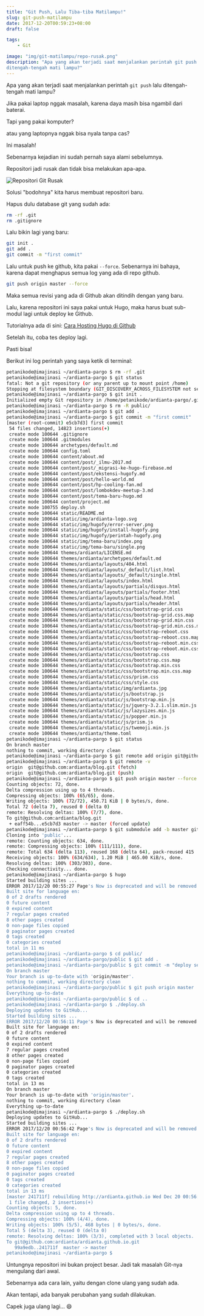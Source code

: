 ```yaml
---
title: "Git Push, Lalu Tiba-tiba Matilampu!"
slug: git-push-matilampu
date: 2017-12-20T00:59:23+08:00
draft: false

tags:
    - Git

image: "img/git-matilampu/repo-rusak.png"
description: "Apa yang akan terjadi saat menjalankan perintah git push lalu
ditengah-tengah mati lampu?"
---
```


Apa yang akan terjadi saat menjalankan perintah `git push` lalu
ditengah-tengah mati lampu?

Jika pakai laptop nggak masalah, karena daya masih bisa
ngambil dari baterai.

Tapi yang pakai komputer?

atau yang laptopnya nggak bisa nyala tanpa cas?

Ini masalah!

Sebenarnya kejadian ini sudah pernah saya alami sebelumnya.

Repositori jadi rusak dan tidak bisa melakukan apa-apa.

![Repositori Git Rusak](/img/git-matilampu/repo-rusak.png)

Solusi "bodohnya" kita harus membuat repositori baru.

Hapus dulu database git yang sudah ada:

```bash
rm -rf .git
rm .gitignore
```

Lalu bikin lagi yang baru:

```bash
git init .
git add .
git commit -m "first commit"
```

Lalu untuk push ke github, kita pakai `--force`. Sebenarnya ini bahaya, karena
dapat menghapus semua log yang ada di repo github.

```bash
git push origin master --force
```

Maka semua revisi yang ada di Github akan ditindih dengan yang baru.

Lalu, karena repositori ini saya pakai untuk Hugo, maka
harus buat sub-modul lagi untuk deploy ke Github.

Tutorialnya ada di sini: [Cara Hosting Hugo di Github](https://www.petanikode.com/hugo-hosting-github/)

Setelah itu, coba tes deploy lagi.

Pasti bisa!

Berikut ini log perintah yang saya ketik di terminal:

```bash
petanikode@imajinasi ~/ardianta-pargo $ rm -rf .git
petanikode@imajinasi ~/ardianta-pargo $ git status 
fatal: Not a git repository (or any parent up to mount point /home)
Stopping at filesystem boundary (GIT_DISCOVERY_ACROSS_FILESYSTEM not set).
petanikode@imajinasi ~/ardianta-pargo $ git init .
Initialized empty Git repository in /home/petanikode/ardianta-pargo/.git/
petanikode@imajinasi ~/ardianta-pargo $ rm -R public/
petanikode@imajinasi ~/ardianta-pargo $ git add .
petanikode@imajinasi ~/ardianta-pargo $ git commit -m "first commit"
[master (root-commit) e5cb7d3] first commit
 54 files changed, 14823 insertions(+)
 create mode 100644 .gitignore
 create mode 100644 .gitmodules
 create mode 100644 archetypes/default.md
 create mode 100644 config.toml
 create mode 100644 content/about.md
 create mode 100644 content/post/_ilmu-2017.md
 create mode 100644 content/post/_migrasi-ke-hugo-firebase.md
 create mode 100644 content/post/ekstensi-hugofy.md
 create mode 100644 content/post/hello-world.md
 create mode 100644 content/post/hp-cooling-fan.md
 create mode 100644 content/post/lombokdev-meetup-3.md
 create mode 100644 content/post/tema-baru-hugo.md
 create mode 100644 content/project.md
 create mode 100755 deploy.sh
 create mode 100644 static/README.md
 create mode 100644 static/img/ardianta-logo.svg
 create mode 100644 static/img/hugofy/error-server.png
 create mode 100644 static/img/hugofy/install-hugofy.png
 create mode 100644 static/img/hugofy/perintah-hugofy.png
 create mode 100644 static/img/tema-baru/index.png
 create mode 100644 static/img/tema-baru/single.png
 create mode 100644 themes/ardianta/LICENSE.md
 create mode 100644 themes/ardianta/archetypes/default.md
 create mode 100644 themes/ardianta/layouts/404.html
 create mode 100644 themes/ardianta/layouts/_default/list.html
 create mode 100644 themes/ardianta/layouts/_default/single.html
 create mode 100644 themes/ardianta/layouts/index.html
 create mode 100644 themes/ardianta/layouts/partials/disqus.html
 create mode 100644 themes/ardianta/layouts/partials/footer.html
 create mode 100644 themes/ardianta/layouts/partials/head.html
 create mode 100644 themes/ardianta/layouts/partials/header.html
 create mode 100644 themes/ardianta/static/css/bootstrap-grid.css
 create mode 100644 themes/ardianta/static/css/bootstrap-grid.css.map
 create mode 100644 themes/ardianta/static/css/bootstrap-grid.min.css
 create mode 100644 themes/ardianta/static/css/bootstrap-grid.min.css.map
 create mode 100644 themes/ardianta/static/css/bootstrap-reboot.css
 create mode 100644 themes/ardianta/static/css/bootstrap-reboot.css.map
 create mode 100644 themes/ardianta/static/css/bootstrap-reboot.min.css
 create mode 100644 themes/ardianta/static/css/bootstrap-reboot.min.css.map
 create mode 100644 themes/ardianta/static/css/bootstrap.css
 create mode 100644 themes/ardianta/static/css/bootstrap.css.map
 create mode 100644 themes/ardianta/static/css/bootstrap.min.css
 create mode 100644 themes/ardianta/static/css/bootstrap.min.css.map
 create mode 100644 themes/ardianta/static/css/prism.css
 create mode 100644 themes/ardianta/static/css/style.css
 create mode 100644 themes/ardianta/static/img/ardianta.jpg
 create mode 100644 themes/ardianta/static/js/bootstrap.js
 create mode 100644 themes/ardianta/static/js/bootstrap.min.js
 create mode 100644 themes/ardianta/static/js/jquery-3.2.1.slim.min.js
 create mode 100644 themes/ardianta/static/js/lazysizes.min.js
 create mode 100644 themes/ardianta/static/js/popper.min.js
 create mode 100644 themes/ardianta/static/js/prism.js
 create mode 100644 themes/ardianta/static/js/twemoji.min.js
 create mode 100644 themes/ardianta/theme.toml
petanikode@imajinasi ~/ardianta-pargo $ git status 
On branch master
nothing to commit, working directory clean
petanikode@imajinasi ~/ardianta-pargo $ git remote add origin git@github.com:ardianta/blog.git
petanikode@imajinasi ~/ardianta-pargo $ git remote -v
origin	git@github.com:ardianta/blog.git (fetch)
origin	git@github.com:ardianta/blog.git (push)
petanikode@imajinasi ~/ardianta-pargo $ git push origin master --force
Counting objects: 72, done.
Delta compression using up to 4 threads.
Compressing objects: 100% (65/65), done.
Writing objects: 100% (72/72), 450.71 KiB | 0 bytes/s, done.
Total 72 (delta 7), reused 0 (delta 0)
remote: Resolving deltas: 100% (7/7), done.
To git@github.com:ardianta/blog.git
 + eaff54b...e5cb7d3 master -> master (forced update)
petanikode@imajinasi ~/ardianta-pargo $ git submodule add -b master git@github.com:ardianta/ardianta.github.io.git public
Cloning into 'public'...
remote: Counting objects: 634, done.
remote: Compressing objects: 100% (111/111), done.
remote: Total 634 (delta 113), reused 168 (delta 64), pack-reused 415
Receiving objects: 100% (634/634), 1.20 MiB | 465.00 KiB/s, done.
Resolving deltas: 100% (303/303), done.
Checking connectivity... done.
petanikode@imajinasi ~/ardianta-pargo $ hugo
Started building sites ...
ERROR 2017/12/20 00:55:27 Page's Now is deprecated and will be removed in Hugo 0.27. Use now (the template func).
Built site for language en:
0 of 2 drafts rendered
0 future content
0 expired content
7 regular pages created
8 other pages created
0 non-page files copied
0 paginator pages created
0 tags created
0 categories created
total in 11 ms
petanikode@imajinasi ~/ardianta-pargo $ cd public/
petanikode@imajinasi ~/ardianta-pargo/public $ git add .
petanikode@imajinasi ~/ardianta-pargo/public $ git commit -m "deploy setelah kerusakan"
On branch master
Your branch is up-to-date with 'origin/master'.
nothing to commit, working directory clean
petanikode@imajinasi ~/ardianta-pargo/public $ git push origin master 
Everything up-to-date
petanikode@imajinasi ~/ardianta-pargo/public $ cd ..
petanikode@imajinasi ~/ardianta-pargo $ ./deploy.sh 
Deploying updates to GitHub...
Started building sites ...
ERROR 2017/12/20 00:56:11 Page's Now is deprecated and will be removed in Hugo 0.27. Use now (the template func).
Built site for language en:
0 of 2 drafts rendered
0 future content
0 expired content
7 regular pages created
8 other pages created
0 non-page files copied
0 paginator pages created
0 categories created
0 tags created
total in 13 ms
On branch master
Your branch is up-to-date with 'origin/master'.
nothing to commit, working directory clean
Everything up-to-date
petanikode@imajinasi ~/ardianta-pargo $ ./deploy.sh 
Deploying updates to GitHub...
Started building sites ...
ERROR 2017/12/20 00:56:42 Page's Now is deprecated and will be removed in Hugo 0.27. Use now (the template func).
Built site for language en:
0 of 2 drafts rendered
0 future content
0 expired content
7 regular pages created
8 other pages created
0 non-page files copied
0 paginator pages created
0 tags created
0 categories created
total in 13 ms
[master 241711f] rebuilding http://ardianta.github.io Wed Dec 20 00:56:42 WITA 2017
 1 file changed, 2 insertions(+)
Counting objects: 5, done.
Delta compression using up to 4 threads.
Compressing objects: 100% (4/4), done.
Writing objects: 100% (5/5), 468 bytes | 0 bytes/s, done.
Total 5 (delta 3), reused 0 (delta 0)
remote: Resolving deltas: 100% (3/3), completed with 3 local objects.
To git@github.com:ardianta/ardianta.github.io.git
   99a9edb..241711f  master -> master
petanikode@imajinasi ~/ardianta-pargo $
```

Untungnya repositori ini bukan project besar. Jadi tak masalah Git-nya mengulang dari awal.

Sebenarnya ada cara lain, yaitu dengan clone ulang yang sudah ada.

Akan tentapi, ada banyak perubahan yang sudah dilakukan.

Capek juga ulang lagi... 😄